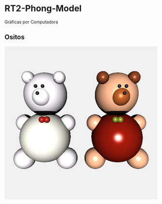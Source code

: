 # RT2-Phong-Model
Gráficas por Computadora

## Ositos

![ositos](https://github.com/dianaxime/RT2-Phong-Model/blob/master/out.bmp?raw=true)
